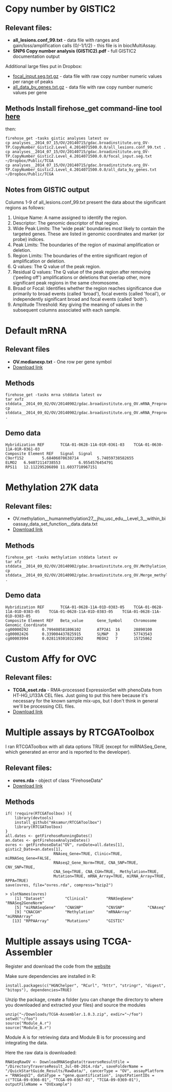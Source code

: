 # Copy number by GISTIC2

## Relevant files:

*  **all_lesions.conf_99.txt** - data file with ranges and
gain/loss/amplification calls (0/-1/1/2) - this file is in biocMultiAssay.
*  **SNP6 Copy number analysis (GISTIC2).pdf** - full GISTIC2 documentation output

Additional large files put in Dropbox:

*  [focal_input.seg.txt.gz](https://dl.dropboxusercontent.com/u/15152544/TCGA/focal_input.seg.txt.gz) - 
data file with raw copy number numeric
values per range of peaks
* [all_data_by_genes.txt.gz](https://dl.dropboxusercontent.com/u/15152544/TCGA/all_data_by_genes.txt.gz) - 
data file with raw copy number numeric values per gene

## Methods Install firehose_get command-line tool [here](https://confluence.broadinstitute.org/display/GDAC/Download)
then:

    firehose_get -tasks gistic analyses latest ov
    cp analyses__2014_07_15/OV/20140715/gdac.broadinstitute.org_OV-TP.CopyNumber_Gistic2.Level_4.2014071500.0.0/all_lesions.conf_99.txt .
    cp analyses__2014_07_15/OV/20140715/gdac.broadinstitute.org_OV-TP.CopyNumber_Gistic2.Level_4.2014071500.0.0/focal_input.seg.txt ~/Dropbox/Public/TCGA
    cp analyses__2014_07_15/OV/20140715/gdac.broadinstitute.org_OV-TP.CopyNumber_Gistic2.Level_4.2014071500.0.0/all_data_by_genes.txt ~/Dropbox/Public/TCGA

## Notes from GISTIC output

Columns 1-9 of all_lesions.conf_99.txt present the data about the
significant regions as follows:

1. Unique Name: A name assigned to identify the region.
2. Descriptor: The genomic descriptor of that region.
3. Wide Peak Limits: The 'wide peak' boundaries most likely to contain the targeted genes. These are listed in genomic coordinates and marker (or probe) indices.
4. Peak Limits: The boundaries of the region of maximal amplification or deletion.
5. Region Limits: The boundaries of the entire significant region of amplification or deletion.
6. Q values: The Q value of the peak region.
7. Residual Q values: The Q value of the peak region after removing ('peeling off') amplifications or deletions that overlap other, more significant peak regions in the same chromosome.
8. Broad or Focal: Identifies whether the region reaches significance due primarily to broad events (called 'broad'), focal events (called 'focal'), or independently significant broad and focal events (called 'both').
9. Amplitude Threshold: Key giving the meaning of values in the subsequent columns associated with each sample.

# Default mRNA

## Relevant files

*  **OV.medianexp.txt** - One row per gene symbol
*  [Download link](https://dl.dropboxusercontent.com/u/15152544/TCGA/OV.medianexp.txt.gz)

## Methods

    firehose_get -tasks mrna stddata latest ov
    tar xvfz stddata__2014_09_02/OV/20140902/gdac.broadinstitute.org_OV.mRNA_Preprocess_Median.Level_3.2014090200.0.0.tar.gz
    cp stddata__2014_09_02/OV/20140902/gdac.broadinstitute.org_OV.mRNA_Preprocess_Median.Level_3.2014090200.0.0/OV.medianexp.txt .

## Demo data

    Hybridization REF       TCGA-01-0628-11A-01R-0361-03    TCGA-01-0630-11A-01R-0361-03
    Composite Element REF   Signal  Signal
    C9orf152        5.68406070638714        5.74059738582655
    ELMO2   6.94072114738553        6.9554576454791
    RPS11   12.112295206898 11.6037710967151

# Methylation 27K data

## Relevant files:

*  OV.methylation__humanmethylation27__jhu_usc_edu__Level_3__within_bioassay_data_set_function__data.data.txt
*  [Download link](https://dl.dropboxusercontent.com/u/15152544/TCGA/OV.methylation__humanmethylation27__jhu_usc_edu__Level_3__within_bioassay_data_set_function__data.data.txt.gz)

## Methods
    firehose_get -tasks methylation stddata latest ov
    tar xfz stddata__2014_09_02/OV/20140902/gdac.broadinstitute.org_OV.Methylation_Preprocess.Level_3.2014090200.0.0.tar.gz
    cp stddata__2014_09_02/OV/20140902/gdac.broadinstitute.org_OV.Merge_methylation__humanmethylation27__jhu_usc_edu__Level_3__within_bioassay_data_set_function__data.Level_3.2014090200.0.0/OV.methylation__humanmethylation27__jhu_usc_edu__Level_3__within_bioassay_data_set_function__data.data.txt .

## Demo data

    Hybridization REF       TCGA-01-0628-11A-01D-0383-05    TCGA-01-0628-11A-01D-0383-05    TCGA-01-0628-11A-01D-0383-05    TCGA-01-0628-11A-01D-0383-05
    Composite Element REF   Beta_value      Gene_Symbol     Chromosome      Genomic_Coordinate
    cg00000292      0.799408581806102       ATP2A1  16      28890100
    cg00002426      0.339004437825915       SLMAP   3       57743543
    cg00003994      0.0281193010321092      MEOX2   7       15725862

# Custom Affy for OVC

## Relevant files: 

*  **TCGA_eset.rda** - RMA-processed ExpressionSet with phenoData
      from HT-HG_U133A CEL files.  Just going to put this here because
      it's necessary for the known sample mix-ups, but I don't think in
      general we'll be processing CEL files.
*  [Download link](https://dl.dropboxusercontent.com/u/15152544/TCGA/TCGA_eset.rda)

# Multiple assays by RTCGAToolbox

I ran RTCGAToolbox with all data options TRUE (except for
miRNASeq_Gene, which generated an error and is reported to the
developer).

## Relevant files:
*  **ovres.rda** - object of class "FirehoseData"
*  [Download link](https://dl.dropboxusercontent.com/u/15152544/TCGA/ovres.rda)

## Methods

    if( !require(RTCGAToolbox) ){
        library(devtools)
        install_github("mksamur/RTCGAToolbox")
        library(RTCGAToolbox)
    }
    all.dates <- getFirehoseRunningDates()
    an.dates <- getFirehoseAnalyzeDates()
    ovres <- getFirehoseData("OV", runDate=all.dates[1], gistic2_Date=an.dates[1],
                         RNAseq_Gene=TRUE, Clinic=TRUE, miRNASeq_Gene=FALSE,
                         RNAseq2_Gene_Norm=TRUE, CNA_SNP=TRUE, CNV_SNP=TRUE, 
                         CNA_Seq=TRUE, CNA_CGH=TRUE,  Methylation=TRUE, 
                         Mutation=TRUE, mRNA_Array=TRUE, miRNA_Array=TRUE, RPPA=TRUE)
    save(ovres, file="ovres.rda", compress="bzip2")

    > slotNames(ovres)
        [1] "Dataset"         "Clinical"        "RNASeqGene"      "RNASeq2GeneNorm"
        [5] "miRNASeqGene"    "CNASNP"          "CNVSNP"          "CNAseq"         
        [9] "CNACGH"          "Methylation"     "mRNAArray"       "miRNAArray"     
       [13] "RPPAArray"       "Mutations"       "GISTIC"         

# Multiple assays using TCGA-Assembler

Register and download the code from the [website](http://www.compgenome.org/TCGA-Assembler/)

Make sure dependencies are installed in R: 

    install.packages(c("HGNChelper", "RCurl", "httr", "stringr", "digest", "bitops"), dependencies=TRUE)
        
Unzip the package, create a folder (you can change the directory to where you downloaded and extracted your files) and source the modules

    unzip("~/Downloads/TCGA-Assembler.1.0.3.zip", exdir="~/foo")
    setwd("~/foo")
    source("Module_A.r")
    source("Module_B.r")

Module A is for retrieving data and Module B is for processing and integrating the data. 

Here the raw data is downloaded: 

    RNASeqRawOV <- DownloadRNASeqData(traverseResultFile = "/DirectoryTraverseResult_Jul-08-2014.rda", saveFolderName = "/QuickStartGuide_Results/RawData/", cancerType = "OV", assayPlatform = "RNASeqV2", dataType = "gene.quantification", inputPatientIDs = c("TCGA-09-0366-01", "TCGA-09-0367-01", "TCGA-09-0369-01"), outputFileName = "OVExample")


